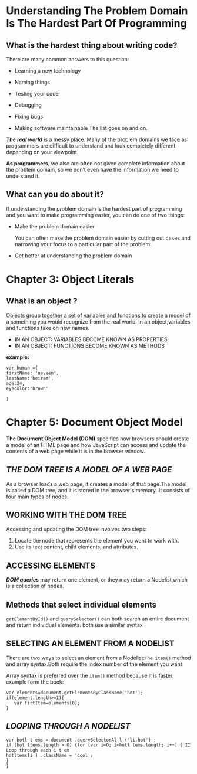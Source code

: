 # Understanding The Problem Domain Is The Hardest Part Of Programming

## What is the hardest thing about writing code?

There are many common answers to this question:

* Learning a new technology

* Naming things
* Testing your code

* Debugging

* Fixing bugs

* Making software maintainable
The list goes on and on.

***The real world*** is a messy place.  Many of the problem domains we face as programmers are difficult to understand and look completely different depending on your viewpoint.

**As programmers**, we also are often not given complete information about the problem domain, so we don’t even have the information we need to understand it.

## **What can you do about it?**
If understanding the problem domain is the hardest part of programming and you want to make programming easier, you can do one of two things:

* Make the problem domain easier

   You can often make the problem domain easier by cutting out cases and narrowing your focus to a particular part of the problem.
* Get better at understanding the problem domain


# Chapter 3: Object Literals 

## What is an object ?

Objects group together a set of variables and functions to create a model of a something you would recognize from the real world. In an object,variables and functions take on new names. 

* IN AN OBJECT: VARIABLES BECOME
KNOWN AS PROPERTIES 
* IN AN OBJECT: FUNCTIONS BECOME
KNOWN AS METHODS

**example:**

```
var human ={
firstName: 'neveen',
lastName:'beiram',
age:24,
eyecolor:'brown'

}
```


# Chapter 5: Document Object Model

**The Document Object Model (DOM)** specifies
how browsers should create a model of an HTML
page and how JavaScript can access and update the
contents of a web page while it is in the browser window. 

## ***THE DOM TREE IS A MODEL OF A WEB PAGE*** 
As a browser loads a web page, it creates a model of that page.The model is called a DOM tree, and it is stored in the browser's memory .It consists of four main types of nodes.

## **WORKING WITH THE DOM TREE**
Accessing and updating the DOM tree involves two steps:

1. Locate the node that represents the element you want to work with.
3.  Use its text content, child elements, and attributes.

## ACCESSING ELEMENTS
***DOM queries*** may return one element, or they may return a Nodelist,which is a collection of nodes.

## Methods that select individual elements 

`getElementById()` and `querySelector()` can both search an entire document and return individual elements. both use a similar syntax .

## **SELECTING AN ELEMENT FROM A NODELIST**
 
 There are two ways to select an element from a Nodelist:`The item()` method and array syntax.Both require the index number of the element you want


 Array syntax is preferred over the `item()` method because it is faster.
 example form the book: 

 ```
var elements=document.getElementsByClassName('hot');
if(element.length>=1){
    var firtItem=elements[0];
}
 ```

## *LOOPING THROUGH A NODELIST*

```
var hotl t ems = document .querySelectorAl l ('li.hot') ;
if (hot ltems.length > O) {for (var i=O; i<hotl tems.length; i++) { II Loop through each i t em
hotltems[i ] .className = 'cool';
}
}
```



